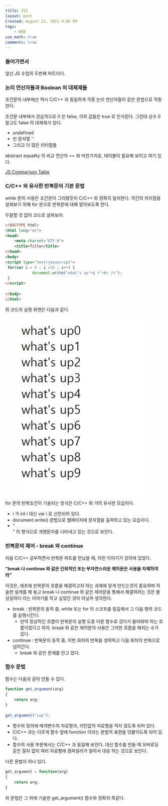 ```yaml
---
title: JS2
layout: post
Created: August 21, 2021 9:00 PM
tags:
    - WEB
use_math: true
comments: true
---
```


### 들어가면서

앞선 JS 수업의 두번째 파트이다.

### 논리 연산자들과 Boolean 의 대체재들

조건문의 내부에선 역시 C/C++ 과 동일하게 각종 논리 연산자들이 같은 문법으로 작동한다.

조건문 내부에서 관습적으로 0 은 false, 이외 값들은 true 로 인식된다. 그런데 상수 0 말고도 false 의 대체재가 있다.

- undefined
- 빈 문자열 ''
- 그리고 더 많은 리터럴들

abstract equality 의 비교 연산자 == 와 마찬가지로, 테이블이 필요해 보이고 여기 있다.

[JS Comparison Table](https://dorey.github.io/JavaScript-Equality-Table/)

### C/C++ 와 유사한 반복문의 기본 문법

while 문의 사용은 조건문이 그러했듯이 C/C++ 와 정확히 일치한다. 약간의 차이점을 살펴보기 위해 for 문으로 반복문에 대해 알아보도록 한다.

두말할 것 없이 코드로 살펴보자.

```html
<!DOCTYPE html>
<html lang="en">
<head>
    <meta charset="UTF-8">
    <title>Title</title>
</head>
<body>
<script type="text/javascript">
 for(var i = 0 ; i <10 ; i++) {
	        document.write("what's up"+i +"<br />");
 }
</script>

</body>
</html>

```

위 코드의 실행 화면은 다음과 같다.

<div class="center">
  <figure>
    <a href="/images/2021/js2/for.png"><img src="/images/2021/js2/for.png" width="600"></a>
  </figure>
</div>

for 문의 반복조건이 기술되는 방식은 C/C++ 와 거의 유사한 모습이다.

- i 가 int i 대신 var i 로 선언되어 있다.
- document.write() 문법으로 웹페이지에 문자열을 출력하고 있는 모습이다.
- "<br />" 의 형식으로 개행문자를 나타내고 있는 것으로 보인다.



### 반복문의 제어 - break 와 continue

처음 C/C++ 공부하면서 반복문 파트를 만났을 때, 이런 이야기가 강의에 있었다.

**"break 나 continue 와 같은 인위적인 또는 부자연스러운 제어문은 사용을 자제하여라"**

이것은, 애초에 반복문의 흐름을 해결하고자 하는 과제에 맞게 만드는것이 중요하며 허술한 설계를 해 놓고 break 나 continue 와 같은 제어문을 통해서 해결하려는 것은 불성실하다 라는 이야기를 하고 싶었던 것이 아닐까 생각한다.

- break : 반복문의 동작 중, while 또는 for 의 스코프를 탈출해서 그 다음 행의 코드를 실행시킨다.
    - 만약 정상적인 흐름이 반복문의 실행 도중 다른 함수로 갔다가 돌아와야 하는 흐름이었다고 하자. break 와 같은 제어문의 사용은 그러한 흐름을 해치는 수가 있다.
- continue : 반복문의 동작 중, 이번 회차의 반복을 생략하고 다음 회차의 반복으로 넘어간다.
    - break 와 같은 문제를 안고 있다.

### 함수 문법

함수는 다음과 같이 만들 수 있다.

```jsx
function get_argument(arg)
{
	return arg;
}

get_argument("sup");
```

- 함수의 정의에 매개변수의 자료형과, 리턴값의 자료형을 적지 않도록 되어 있다.
- C/C++ 과는 다르게 함수 앞에 function 이라는 문법적 표현을 덧붙이도록 되어 있다.
- 함수의 사용 부분에서는 C/C++ 과 동일해 보인다. 대신 함수를 만들 때 오버로딩 같은 절차 없이 여러 자료형에 컴파일러가 알아서 대응 하는 것으로 보인다.

다른 문법이 하나 있다.

```jsx
get_argument = function(arg)
{
	return arg;
}
```

위 문법은 그 위에 기술한 get_argument() 함수와 정확히 똑같다.
